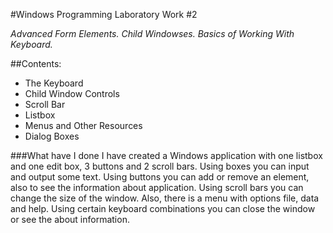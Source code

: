 ﻿#Windows Programming Laboratory Work #2


*Advanced Form Elements. Child Windowses. Basics of Working With Keyboard.*

##Contents:

 * The Keyboard
 * Child Window Controls
  * Scroll Bar
  * Listbox
 * Menus and Other Resources
 * Dialog Boxes
 
###What have I done
    I have created a Windows application with one listbox and one edit box, 3 buttons and 2 scroll bars. 
Using boxes you can input and output some text. Using buttons you can add or remove an element, also to see the information about application. Using scroll bars you can change the size of the window.
Also, there is a menu with options file, data and help. Using certain keyboard combinations you can close the window or see the about information.
